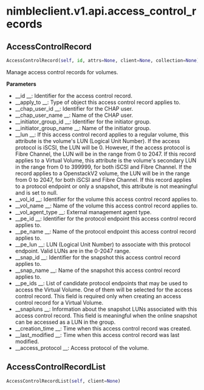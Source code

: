 
# nimbleclient.v1.api.access_control_records


## AccessControlRecord
```python
AccessControlRecord(self, id, attrs=None, client=None, collection=None)
```
Manage access control records for volumes.

__Parameters__

- __id                   __: Identifier for the access control record.
- __apply_to             __: Type of object this access control record applies to.
- __chap_user_id         __: Identifier for the CHAP user.
- __chap_user_name       __: Name of the CHAP user.
- __initiator_group_id   __: Identifier for the initiator group.
- __initiator_group_name __: Name of the initiator group.
- __lun                  __: If this access control record applies to a regular volume, this attribute is the volume's LUN (Logical Unit Number). If the access protocol is iSCSI,
                       the LUN will be 0. However, if the access protocol is Fibre Channel, the LUN will be in the range from 0 to 2047. If this record applies to a Virtual
                       Volume, this attribute is the volume's secondary LUN in the range from 0 to 399999, for both iSCSI and Fibre Channel. If the record applies to a
                       OpenstackV2 volume, the LUN will be in the range from 0 to 2047, for both iSCSI and Fibre Channel. If this record applies to a protocol endpoint or only
                       a snapshot, this attribute is not meaningful and is set to null.
- __vol_id               __: Identifier for the volume this access control record applies to.
- __vol_name             __: Name of the volume this access control record applies to.
- __vol_agent_type       __: External management agent type.
- __pe_id                __: Identifier for the protocol endpoint this access control record applies to.
- __pe_name              __: Name of the protocol endpoint this access control record applies to.
- __pe_lun               __: LUN (Logical Unit Number) to associate with this protocol endpoint. Valid LUNs are in the 0-2047 range.
- __snap_id              __: Identifier for the snapshot this access control record applies to.
- __snap_name            __: Name of the snapshot this access control record applies to.
- __pe_ids               __: List of candidate protocol endpoints that may be used to access the Virtual Volume. One of them will be selected for the access control record. This
                       field is required only when creating an access control record for a Virtual Volume.
- __snapluns             __: Information about the snapshot LUNs associated with this access control record. This field is meaningful when the online snapshot can be accessed as a
                       LUN in the group.
- __creation_time        __: Time when this access control record was created.
- __last_modified        __: Time when this access control record was last modified.
- __access_protocol      __: Access protocol of the volume.


## AccessControlRecordList
```python
AccessControlRecordList(self, client=None)
```


